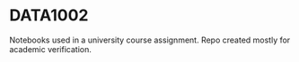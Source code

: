 # DATA1002
Notebooks used in a university course assignment. Repo created mostly for academic verification. 
